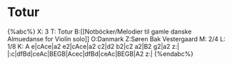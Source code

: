 # Totur

{%abc%}
X: 3
T: Totur
B:[[Notböcker/Melodier til gamle danske Almuedanse for Violin solo]]
O:Danmark
Z:Søren Bak Vestergaard
M: 2/4
L: 1/8
K: A
e|cAce|a2 e2|cAce|a2 c2|d2 b2|c2 a2|B2 g2|a2 z:|\
|:c|dfBd|ceAc|BEGB|Acec|dfBd|ceAc|BEGB|A2 z:|
{%endabc%}
